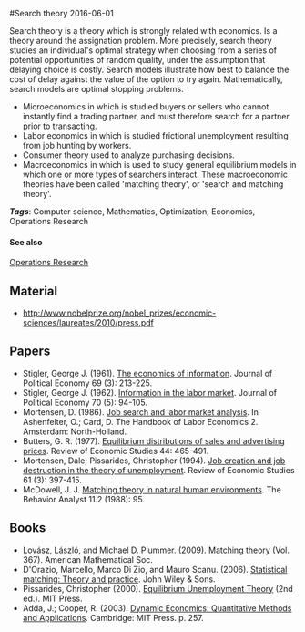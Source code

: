
#Search theory
2016-06-01

Search theory is a theory which is strongly related with economics. Is a theory around the assignation problem. More precisely, search theory studies an individual's optimal strategy when choosing from a series of potential opportunities of random quality, under the assumption that delaying choice is costly. Search models illustrate how best to balance the cost of delay against the value of the option to try again. Mathematically, search models are optimal stopping problems.

* Microeconomics in which is studied buyers or sellers who cannot instantly find a trading partner, and must therefore search for a partner prior to transacting.
* Labor economics in which is studied frictional unemployment resulting from job hunting by workers.
* Consumer theory used to analyze purchasing decisions.
* Macroeconomics in which is used to study general equilibrium models in which one or more types of searchers interact. These macroeconomic theories have been called 'matching theory', or 'search and matching theory'.

***Tags***: Computer science, Mathematics, Optimization, Economics, Operations Research

#### See also
[Operations Research](/operations_research)
## Material
* http://www.nobelprize.org/nobel_prizes/economic-sciences/laureates/2010/press.pdf

## Papers
* Stigler, George J. (1961). [The economics of information](http://home.uchicago.edu/~vlima/courses/econ200/spring01/stigler.pdf). Journal of Political Economy 69 (3): 213-225.
* Stigler, George J. (1962). [Information in the labor market](http://www.nber.org/chapters/c13574.pdf). Journal of Political Economy 70 (5): 94-105.
* Mortensen, D. (1986). [Job search and labor market analysis](https://iwww.tau.ac.il/~yashiv/mortensen1986.pdf). In Ashenfelter, O.; Card, D. The Handbook of Labor Economics 2. Amsterdam: North-Holland.
* Butters, G. R. (1977). [Equilibrium distributions of sales and advertising prices](http://www.jstor.org/stable/2296902?seq=1#page_scan_tab_contents). Review of Economic Studies 44: 465-491.
* Mortensen, Dale; Pissarides, Christopher (1994). [Job creation and job destruction in the theory of unemployment](http://www.iab.de/UserFiles/File/downloads/gradab/Dokumente%20Garloff/Mortensen_Pissarides_1994_Job%20creation%20and%20job%20destruction%20in%20the%20theory%20of%20unemployment_RES_pp_397_415.pdf). Review of Economic Studies 61 (3): 397-415.
* McDowell, J. J. [Matching theory in natural human environments](http://www.ncbi.nlm.nih.gov/pmc/articles/PMC2741957/pdf/behavan00059-0003.pdf). The Behavior Analyst 11.2 (1988): 95.

## Books
* Lovász, László, and Michael D. Plummer. (2009). [Matching theory](https://www.goodreads.com/book/show/16385005-matching-theory) (Vol. 367). American Mathematical Soc.
* D'Orazio, Marcello, Marco Di Zio, and Mauro Scanu. (2006). [Statistical matching: Theory and practice](https://www.goodreads.com/book/show/2172833.Statistical_Matching). John Wiley & Sons.
* Pissarides, Christopher (2000). [Equilibrium Unemployment Theory](https://www.goodreads.com/book/show/2403580.Equilibrium_Unemployment_Theory) (2nd ed.). MIT Press.
* Adda, J.; Cooper, R. (2003). [Dynamic Economics: Quantitative Methods and Applications](https://www.researchgate.net/profile/Jerome_Adda/publication/32895657_Dynamic_Economics_Quantitative_Methods_and_Applications/links/0deec51f0e7311cd95000000.pdf). Cambridge: MIT Press. p. 257.


